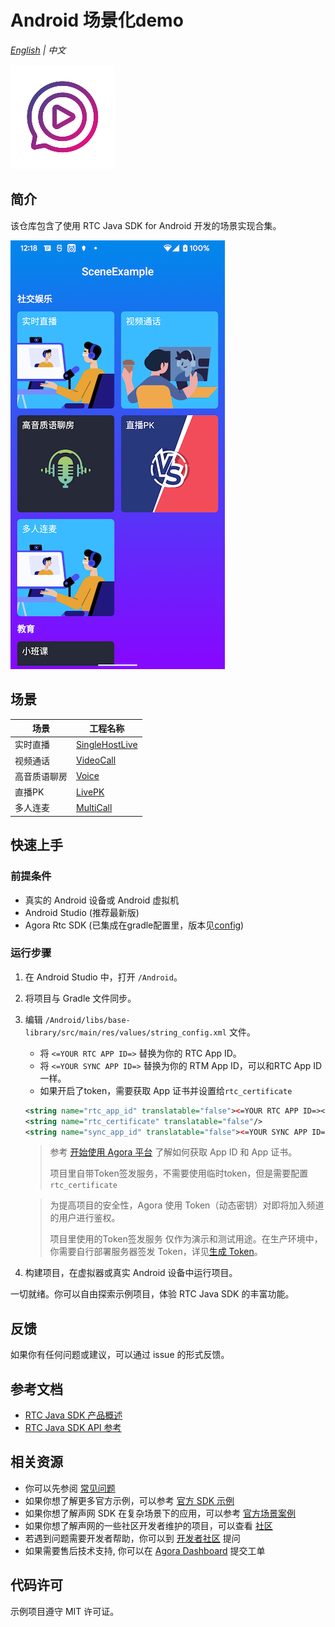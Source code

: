 # Android 场景化demo
_[English](README.md) | 中文_

![image](img_logo.jpg)

## 简介
该仓库包含了使用 RTC Java SDK for Android 开发的场景实现合集。

![image](img_case_zh.png)

## 场景
|场景|工程名称|
|----|----|
|实时直播|[SingleHostLive](./modules/SingleHostLive/)|
|视频通话|[VideoCall](./modules/VideoCall/)|
|高音质语聊房|[Voice](./modules/Voice/)|
|直播PK|[LivePK](./modules/LivePK/)|
|多人连麦|[MultiCall](./modules/MultiCall/)|

## 快速上手
### 前提条件

- 真实的 Android 设备或 Android 虚拟机
- Android Studio (推荐最新版)
- Agora Rtc SDK (已集成在gradle配置里，版本见[config](config.gradle))

### 运行步骤

1. 在 Android Studio 中，打开 `/Android`。
2. 将项目与 Gradle 文件同步。
3. 编辑 `/Android/libs/base-library/src/main/res/values/string_config.xml` 文件。

    - 将 `<=YOUR RTC APP ID=>` 替换为你的 RTC App ID。
    - 将 `<=YOUR SYNC APP ID=>` 替换为你的 RTM App ID，可以和RTC App ID一样。
    - 如果开启了token，需要获取 App 证书并设置给`rtc_certificate`

   ```xml
   <string name="rtc_app_id" translatable="false"><=YOUR RTC APP ID=></string>
   <string name="rtc_certificate" translatable="false"/>
   <string name="sync_app_id" translatable="false"><=YOUR SYNC APP ID=></string>
   ```
   
   > 参考 [开始使用 Agora 平台](https://docs.agora.io/cn/Agora%20Platform/get_appid_token) 了解如何获取 App ID 和 App 证书。
   >
   > 项目里自带Token签发服务，不需要使用临时token，但是需要配置`rtc_certificate`
   
   > 为提高项目的安全性，Agora 使用 Token（动态密钥）对即将加入频道的用户进行鉴权。
   >
   > 项目里使用的Token签发服务 仅作为演示和测试用途。在生产环境中，你需要自行部署服务器签发 Token，详见[生成 Token](https://docs.agora.io/cn/Interactive%20Broadcast/token_server)。
   
4. 构建项目，在虚拟器或真实 Android 设备中运行项目。

一切就绪。你可以自由探索示例项目，体验 RTC Java SDK 的丰富功能。

## 反馈

如果你有任何问题或建议，可以通过 issue 的形式反馈。

## 参考文档

- [RTC Java SDK 产品概述](https://docs.agora.io/cn/Interactive%20Broadcast/product_live?platform=Android)
- [RTC Java SDK API 参考](https://docs.agora.io/cn/Interactive%20Broadcast/API%20Reference/java/index.html)

## 相关资源

- 你可以先参阅 [常见问题](https://docs.agora.io/cn/faq)
- 如果你想了解更多官方示例，可以参考 [官方 SDK 示例](https://github.com/AgoraIO)
- 如果你想了解声网 SDK 在复杂场景下的应用，可以参考 [官方场景案例](https://github.com/AgoraIO-usecase)
- 如果你想了解声网的一些社区开发者维护的项目，可以查看 [社区](https://github.com/AgoraIO-Community)
- 若遇到问题需要开发者帮助，你可以到 [开发者社区](https://rtcdeveloper.com/) 提问
- 如果需要售后技术支持, 你可以在 [Agora Dashboard](https://dashboard.agora.io) 提交工单

## 代码许可

示例项目遵守 MIT 许可证。